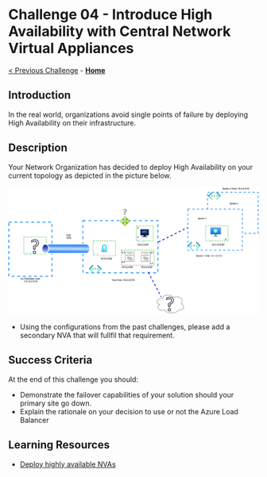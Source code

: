 # Challenge 04 - Introduce High Availability with Central Network Virtual Appliances

[< Previous Challenge](./Challenge-03.md) - **[Home](../README.md)**

## Introduction
  
In the real world, organizations avoid single points of failure by deploying High Availability on their infrastructure. 

## Description

Your Network Organization has decided to deploy High Availability on your current topology as depicted in the picture below. 

![ARS_SDWAN](./Resources/media/azurerouteserver-challenge4.png)
  
- Using the configurations from the past challenges, please add a secondary NVA that will fullfil that requirement.

## Success Criteria

At the end of this challenge you should: 

- Demonstrate the failover capabilities of your solution should your primary site go down.
- Explain the rationale on your decision to use or not the Azure Load Balancer


## Learning Resources

- [Deploy highly available NVAs](https://docs.microsoft.com/en-us/azure/architecture/reference-architectures/dmz/nva-ha#azure-route-server)

